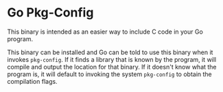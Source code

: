 # Go Pkg-Config

This binary is intended as an easier way to include C code in your Go program.

This binary can be installed and Go can be told to use this binary when it invokes `pkg-config`.
If it finds a library that is known by the program, it will compile and output the location for that binary.
If it doesn't know what the program is, it will default to invoking the system `pkg-config` to obtain the compilation flags.
